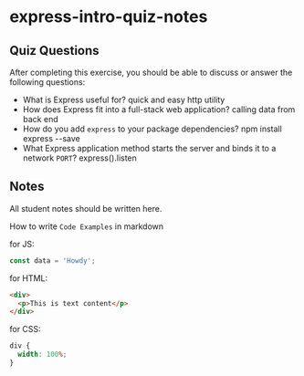 # express-intro-quiz-notes

## Quiz Questions

After completing this exercise, you should be able to discuss or answer the following questions:

- What is Express useful for?
  quick and easy http utility
- How does Express fit into a full-stack web application?
  calling data from back end
- How do you add `express` to your package dependencies?
  npm install express --save
- What Express application method starts the server and binds it to a network `PORT`?
  express().listen

## Notes

All student notes should be written here.

How to write `Code Examples` in markdown

for JS:

```javascript
const data = 'Howdy';
```

for HTML:

```html
<div>
  <p>This is text content</p>
</div>
```

for CSS:

```css
div {
  width: 100%;
}
```
